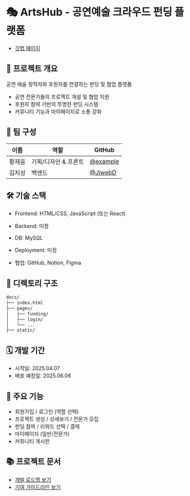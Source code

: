 # 🎭 ArtsHub - 공연예술 크라우드 펀딩 플랫폼
- [깃헙 페이지](https://jaewoong-hwang.github.io/ArtsHub/)

## 📌 프로젝트 개요
공연 예술 창작자와 후원자를 연결하는 펀딩 및 협업 플랫폼

- 공연 전문가들의 프로젝트 개설 및 협업 지원
- 후원자 참여 기반의 투명한 펀딩 시스템
- 커뮤니티 기능과 마이페이지로 소통 강화

## 👥 팀 구성
| 이름 | 역할 | GitHub |
|------|------|--------|
| 황재웅 | 기획/디자인 & 프론트 | [@example](https://github.com/example3) |
| 김지성 | 백엔드 | [@JiwebD](https://github.com/JiwebD) |


## 🛠 기술 스택
- Frontend: HTML/CSS, JavaScript (또는 React)
- Backend: 미정
- DB: MySQL 
- Deployment: 미정

- 협업: GitHub, Notion, Figma

## 📂 디렉토리 구조
```bash
docs/
├── index.html
├── pages/
│   ├── funding/
│   ├── login/
│   └── ...
├── static/
```

## 🗓 개발 기간
- 시작일: 2025.04.07
- 배포 예정일: 2025.06.06

## 🚀 주요 기능
- 회원가입 / 로그인 (역할 선택)
- 프로젝트 생성 / 상세보기 / 전문가 모집
- 펀딩 참여 / 리워드 선택 / 결제
- 마이페이지 (일반/전문가)
- 커뮤니티 게시판

## 📚 프로젝트 문서
- [개발 로드맵 보기](./docs/roadmap.md)
- [기여 가이드라인 보기](./.github/CONTRIBUTING.md)
